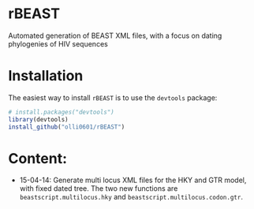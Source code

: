# rBEAST
Automated generation of BEAST XML files, with a focus on dating phylogenies of HIV sequences

# Installation

The easiest way to install `rBEAST` is to use the `devtools` package:

```r
# install.packages("devtools")
library(devtools)
install_github("olli0601/rBEAST")
```
# Content:

* 15-04-14: Generate multi locus XML files for the HKY and GTR model, with fixed dated tree. The two new functions are `beastscript.multilocus.hky` and `beastscript.multilocus.codon.gtr`.
